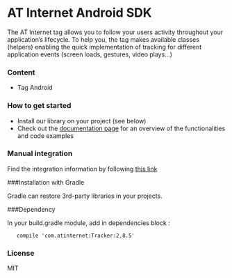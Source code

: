 # AT Internet Android SDK
The AT Internet tag allows you to follow your users activity throughout your application’s lifecycle.
To help you, the tag makes available classes (helpers) enabling the quick implementation of tracking for different application events (screen loads, gestures, video plays…)

### Content
* Tag Android

### How to get started
  - Install our library on your project (see below)
  - Check out the [documentation page] for an overview of the functionalities and code examples

### Manual integration
Find the integration information by following [this link]

###Installation with Gradle

Gradle can restore 3rd-party libraries in your projects.

###Dependency

  In your build.gradle module, add in dependencies block :

	   compile 'com.atinternet:Tracker:2.8.5'

### License
MIT


   [this link]: <http://developers.atinternet-solutions.com/android-en/getting-started/operating-principle-android-en//>
   [documentation page]: <http://developers.atinternet-solutions.com/android-en/getting-started/operating-principle-android-en//>
